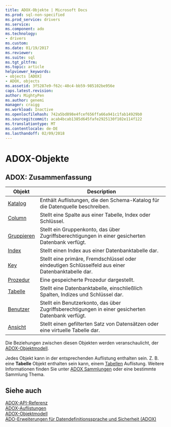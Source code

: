 ```yaml
---
title: ADOX-Objekte | Microsoft Docs
ms.prod: sql-non-specified
ms.prod_service: drivers
ms.service: 
ms.component: ado
ms.technology:
- drivers
ms.custom: 
ms.date: 01/19/2017
ms.reviewer: 
ms.suite: sql
ms.tgt_pltfrm: 
ms.topic: article
helpviewer_keywords:
- objects [ADOX]
- ADOX, objects
ms.assetid: 3f5287e9-f62c-40c4-bb59-985102be956e
caps.latest.revision: 
author: MightyPen
ms.author: genemi
manager: craigg
ms.workload: Inactive
ms.openlocfilehash: 742a5bd898e4fcef656ffa66a941c1fab14929b0
ms.sourcegitcommit: acab4bcab1385d645fafe2925130f102e114f122
ms.translationtype: MT
ms.contentlocale: de-DE
ms.lasthandoff: 02/09/2018
---
```

# <a name="adox-objects"></a>ADOX-Objekte
## <a name="adox-object-summary"></a>ADOX: Zusammenfassung  
  
|Objekt|Description|  
|------------|-----------------|  
|[Katalog](../../../ado/reference/adox-api/catalog-object-adox.md)|Enthält Auflistungen, die den Schema-Katalog für die Datenquelle beschreiben.|  
|[Column](../../../ado/reference/adox-api/column-object-adox.md)|Stellt eine Spalte aus einer Tabelle, Index oder Schlüssel.|  
|[Gruppieren](../../../ado/reference/adox-api/group-object-adox.md)|Stellt ein Gruppenkonto, das über Zugriffsberechtigungen in einer gesicherten Datenbank verfügt.|  
|[Index](../../../ado/reference/adox-api/index-object-adox.md)|Stellt einen Index aus einer Datenbanktabelle dar.|  
|[Key](../../../ado/reference/adox-api/key-object-adox.md)|Stellt eine primäre, Fremdschlüssel oder eindeutigen Schlüsselfeld aus einer Datenbanktabelle dar.|  
|[Prozedur](../../../ado/reference/adox-api/procedure-object-adox.md)|Eine gespeicherte Prozedur dargestellt.|  
|[Tabelle](../../../ado/reference/adox-api/table-object-adox.md)|Stellt eine Datenbanktabelle, einschließlich Spalten, Indizes und Schlüssel dar.|  
|[Benutzer](../../../ado/reference/adox-api/user-object-adox.md)|Stellt ein Benutzerkonto, das über Zugriffsberechtigungen in einer gesicherten Datenbank verfügt.|  
|[Ansicht](../../../ado/reference/adox-api/view-object-adox.md)|Stellt einen gefilterten Satz von Datensätzen oder eine virtuelle Tabelle dar.|  
  
 Die Beziehungen zwischen diesen Objekten werden veranschaulicht, der [ADOX-Objektmodell](../../../ado/reference/adox-api/adox-object-model.md).  
  
 Jedes Objekt kann in der entsprechenden Auflistung enthalten sein. Z. B. eine **Tabelle** Objekt enthalten sein kann, einem [Tabellen](../../../ado/reference/adox-api/tables-collection-adox.md) Auflistung. Weitere Informationen finden Sie unter [ADOX Sammlungen](../../../ado/reference/adox-api/adox-collections.md) oder eine bestimmte Sammlung Thema.  
  
## <a name="see-also"></a>Siehe auch  
 [ADOX-API-Referenz](../../../ado/reference/adox-api/adox-api-reference.md)   
 [ADOX-Auflistungen](../../../ado/reference/adox-api/adox-collections.md)   
 [ADOX-Objektmodell](../../../ado/reference/adox-api/adox-object-model.md)   
 [ADO-Erweiterungen für Datendefinitionssprache und Sicherheit (ADOX)](../../../ado/guide/extensions/ado-extensions-for-data-definition-language-and-security-adox.md)
